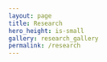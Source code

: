 ```yaml
---
layout: page
title: Research
hero_height: is-small
gallery: research_gallery
permalink: /research
---
```


